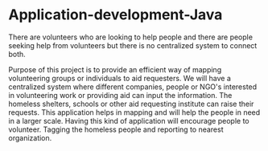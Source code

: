 # Application-development-Java
There are volunteers who are looking to help people and there are people seeking help from volunteers but there is no centralized system to connect both.

Purpose of this project is to provide an efficient way of mapping volunteering groups or individuals to aid requesters.
We will have a centralized system where different companies, people or NGO's interested in volunteering work or providing aid can input the information. The homeless shelters, schools or other aid requesting institute can raise their requests. This application helps in mapping and will help the people in need in a larger scale. Having this kind of application will encourage people to volunteer.
Tagging the homeless people and reporting to nearest organization.
